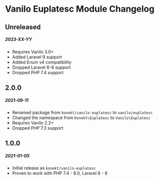 # Vanilo Euplatesc Module Changelog

## Unreleased
##### 2023-XX-YY

- Requires Vanilo 3.0+
- Added Laravel 9 support
- Added Enum v4 compatibility
- Dropped Laravel 6-8 support
- Dropped PHP 7.4 support

## 2.0.0
##### 2021-09-11

- Renamed package from `konekt/vanilo-euplatesc` to `vanilo/euplatesc`
- Changed the namespace from `Konekt\Euplatesc` to `Vanilo\Euplatesc`
- Requires Vanilo 2.2+
- Dropped PHP 7.3 support

## 1.0.0
##### 2021-01-05

- Initial release as `konekt/vanilo-euplatesc`
- Proven to work with PHP 7.4 - 8.0, Laravel 6 - 8
